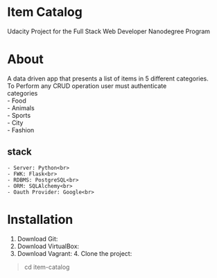 # Item Catalog
Udacity Project for the Full Stack Web Developer Nanodegree Program

# About
A data driven app that presents a list of items in 5 different categories.<br>
To Perform any CRUD operation user must authenticate<br>
categories<br>
	- Food<br>
	- Animals<br>
	- Sports<br>
	- City<br>
	- Fashion<br>  

## stack
	- Server: Python<br>
	- FWK: Flask<br>
	- RDBMS: PostgreSQL<br>
	- ORM: SQLAlchemy<br>
	- Oauth Provider: Google<br>

# Installation
1. Download Git:
2. Download VirtualBox:
3. Download Vagrant:
	4. Clone the project:
> cd item-catalog 

